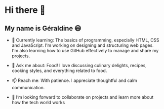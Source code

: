# Hi there 👋


## My name is Géraldine 😄
- 🌱 Currently learning: The basics of programming, especially HTML, CSS and JavaScript. I'm working on designing and structuring web pages. I'm also learning how to use GitHub effectively to manage and share my projects.

- 💬 Ask me about: Food! I love discussing culinary delights, recipes, cooking styles, and everything related to food.

- 📫 Reach me: With patience. I appreciate thoughtful and calm communication. 

- 👯 I’m looking forward to collaborate on projects and learn more about how the tech world works


<!--

**GeriCroon/GeriCroon** is a ✨ _special_ ✨ repository because its `README.md` (this file) appears on your GitHub profile.
Here are some ideas to get you started:

- 🤔 I’m looking for hel
- 😄 Pronouns: ...
- ⚡ Fun fact:
- 👯 I’m looking to collaborate on 


Element	Markdown Syntax:

Level 1 headline	# Level 1 headline
Level 2 headline	## Level 2 headline
Level 5 headline	##### Level 5 headline
list item	- list item
[ ] done	[ ] checkbox
[x] done	[x] checkbox
bold text	**bold text**
italicized text	_italicized text_
link	[link text](https://www.example.com)
image	![description of image](url to image)
block quote	> block quote
divider	---
inline code block	`inline code block`
code block	``` code block ```


-->

